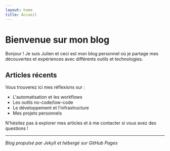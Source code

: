 ```yaml
---
layout: home
title: Accueil
---
```


# Bienvenue sur mon blog

Bonjour ! Je suis Julien et ceci est mon blog personnel où je partage mes découvertes et expériences avec différents outils et technologies.

## Articles récents

Vous trouverez ici mes réflexions sur :
- L'automatisation et les workflows
- Les outils no-code/low-code
- Le développement et l'infrastructure
- Mes projets personnels

N'hésitez pas à explorer mes articles et à me contacter si vous avez des questions !

---

*Blog propulsé par Jekyll et hébergé sur GitHub Pages*